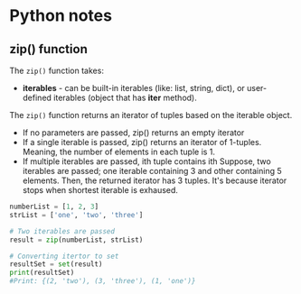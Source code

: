 # Python notes

## zip() function
The `zip()` function takes:

- **iterables** - can be built-in iterables (like: list, string, dict), or user-defined iterables (object that has __iter__ method).

The `zip()` function returns an iterator of tuples based on the iterable object.

- If no parameters are passed, zip() returns an empty iterator
- If a single iterable is passed, zip() returns an iterator of 1-tuples. Meaning, the number of elements in each tuple is 1.
- If multiple iterables are passed, ith tuple contains ith Suppose, two iterables are passed; one iterable containing 3 and other containing 5 elements. Then, the returned iterator has 3 tuples. It's because iterator stops when shortest iterable is exhaused.

```python
numberList = [1, 2, 3]
strList = ['one', 'two', 'three']

# Two iterables are passed
result = zip(numberList, strList)

# Converting itertor to set
resultSet = set(result)
print(resultSet)
#Print: {(2, 'two'), (3, 'three'), (1, 'one')}
```